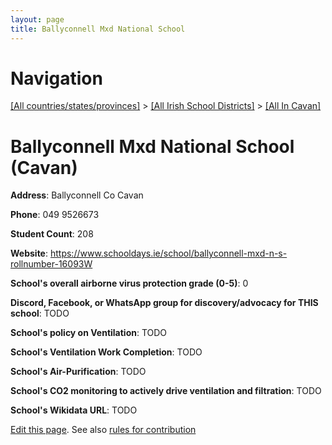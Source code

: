 ```yaml
---
layout: page
title: Ballyconnell Mxd National School
---
```

# Navigation

[[All countries/states/provinces]](../../..) > [[All Irish School Districts]](../..) > [[All In Cavan]](..)

# Ballyconnell Mxd National School (Cavan)

**Address**: Ballyconnell Co Cavan

**Phone**: 049 9526673

**Student Count**: 208

**Website**: <https://www.schooldays.ie/school/ballyconnell-mxd-n-s-rollnumber-16093W>

**School's overall airborne virus protection grade (0-5)**: 0

**Discord, Facebook, or WhatsApp group for discovery/advocacy for THIS school**: TODO

**School's policy on Ventilation**: TODO

**School's Ventilation Work Completion**: TODO

**School's Air-Purification**: TODO

**School's CO2 monitoring to actively drive ventilation and filtration**: TODO

**School's Wikidata URL**: TODO


[Edit this page](https://github.com/ventilate-schools/Ireland/edit/main/./Cavan/Ballyconnell_Mxd_National_School.md). See also [rules for contribution](../../../contribution-rules/)